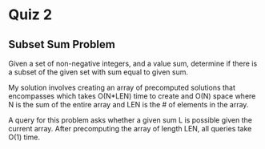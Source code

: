 # Quiz 2
## Subset Sum Problem
Given a set of non-negative integers, and a value sum, determine if there is a subset of the given set with sum equal to given sum.

My solution involves creating an array of precomputed solutions that encompasses which takes O(N*LEN) time to create and O(N) space where N is the sum of the entire array and LEN is the # of elements in the array.

A query for this problem asks whether a given sum L is possible given the current array. After precomputing the array of length LEN, all queries take O(1) time. 